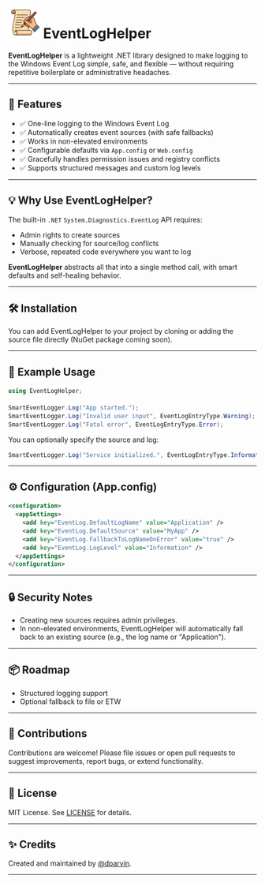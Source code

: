 # ![PropertyGridHelpers Icon](https://raw.githubusercontent.com/dparvin/EventLogHelper/main/Code/EventLogHelper/NuGet.Pack/Images/EventLogHelper-icon-64x64.png) EventLogHelper

**EventLogHelper** is a lightweight .NET library designed to make logging to the Windows Event Log simple, safe, and flexible — without requiring repetitive boilerplate or administrative headaches.

---

## 🚀 Features

- ✅ One-line logging to the Windows Event Log
- ✅ Automatically creates event sources (with safe fallbacks)
- ✅ Works in non-elevated environments
- ✅ Configurable defaults via `App.config` or `Web.config`
- ✅ Gracefully handles permission issues and registry conflicts
- ✅ Supports structured messages and custom log levels

---

## 💡 Why Use EventLogHelper?

The built-in `.NET` `System.Diagnostics.EventLog` API requires:
- Admin rights to create sources
- Manually checking for source/log conflicts
- Verbose, repeated code everywhere you want to log

**EventLogHelper** abstracts all that into a single method call, with smart defaults and self-healing behavior.

---

## 🛠️ Installation

You can add EventLogHelper to your project by cloning or adding the source file directly (NuGet package coming soon).

---

## 🧾 Example Usage

```csharp
using EventLogHelper;

SmartEventLogger.Log("App started.");
SmartEventLogger.Log("Invalid user input", EventLogEntryType.Warning);
SmartEventLogger.Log("Fatal error", EventLogEntryType.Error);
```

You can optionally specify the source and log:

```csharp
SmartEventLogger.Log("Service initialized.", EventLogEntryType.Information, source: "MyService", logName: "MyCompanyLog");
```

---

## ⚙️ Configuration (App.config)

```xml
<configuration>
  <appSettings>
    <add key="EventLog.DefaultLogName" value="Application" />
    <add key="EventLog.DefaultSource" value="MyApp" />
    <add key="EventLog.FallbackToLogNameOnError" value="true" />
    <add key="EventLog.LogLevel" value="Information" />
  </appSettings>
</configuration>
```

---

## 🔒 Security Notes

- Creating new sources requires admin privileges.
- In non-elevated environments, EventLogHelper will automatically fall back to an existing source (e.g., the log name or "Application").

---

## 📦 Roadmap

- Structured logging support
- Optional fallback to file or ETW

---

## 🙌 Contributions

Contributions are welcome! Please file issues or open pull requests to suggest improvements, report bugs, or extend functionality.

---

## 📄 License

MIT License. See [LICENSE](LICENSE) for details.

---

## ✨ Credits

Created and maintained by [@dparvin](https://github.com/dparvin).

---
